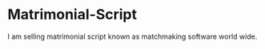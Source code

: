 Matrimonial-Script
==================

I am selling matrimonial script known as matchmaking software world wide. 
